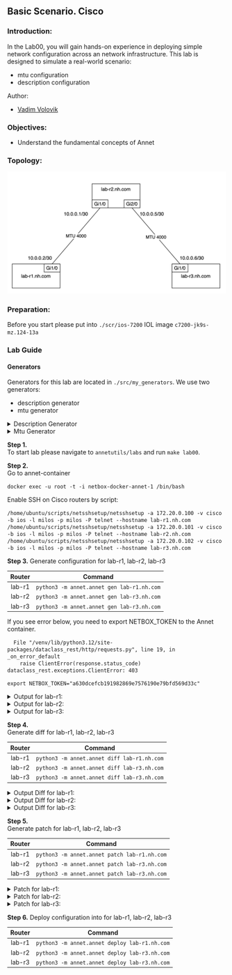 ## Basic Scenario. Cisco

### Introduction:
In the Lab00, you will gain hands-on experience in deploying simple network configuration across an network infrastructure. This lab is designed to simulate a real-world scenario:
- mtu configuration
- description configuration

Author:
- [Vadim Volovik](https://github.com/vadvolo)

### Objectives:
- Understand the fundamental concepts of Annet

### Topology:

![Lab Topology](./images/topology.png)

### Preparation:

Before you start please put into `./scr/ios-7200` IOL image `c7200-jk9s-mz.124-13a`

### Lab Guide

#### Generators

Generators for this lab are located in `./src/my_generators`. We use two generators:
- description generator
- mtu generator

<details>
<summary>Description Generator</summary>

At this generator we want to use description pattern contains device neighbor: `to_<NEIGHBOR_NAME>_<NEIGHBOR_PORT>`. Device connection map locates at Netbox and uses by Annet.

```python
class IfaceDescriptions(PartialGenerator):
    
    TAGS = ["description"]
    
    def acl_cisco(self, device):
        return """
        interface
            description
        """
    
    def run_cisco(self, device):
        for interface in device.interfaces:
            neighbor = ""
            if interface.connected_endpoints:
                for connection in interface.connected_endpoints:
                    neighbor += f"to_{connection.device.name}_{connection.name}"
                with self.block(f"interface {interface.name}"):
                    yield f"description {neighbor}"
            else:
                with self.block(f"interface {interface.name}"):
                    yield f"description disconnected"
```

</details>

<details>
<summary>Mtu Generator</summary>

At this generator we use information about interface's MTU from Netbox if MTU was configured. Otherwise we use default value of MTU - 1500.

```python
MTU = 1500

class IfaceMtu(PartialGenerator):
    
    TAGS = ["description"]
    
    def acl_cisco(self, device):
        return """
        interface
            mtu
        """
    
    def run_cisco(self, device):
        for interface in device.interfaces:
            if interface.mtu:
                mtu = interface.mtu
            else:
                mtu = MTU
            with self.block(f"interface {interface.name}"):
                yield f"mtu {mtu}"

```

</details>


**Step 1.**  
To start lab please navigate to `annetutils/labs` and run `make lab00`.

**Step 2.**  
Go to annet-container  
```
docker exec -u root -t -i netbox-docker-annet-1 /bin/bash
```

Enable SSH on Cisco routers by script:
```
/home/ubuntu/scripts/netsshsetup/netsshsetup -a 172.20.0.100 -v cisco -b ios -l milos -p milos -P telnet --hostname lab-r1.nh.com
/home/ubuntu/scripts/netsshsetup/netsshsetup -a 172.20.0.101 -v cisco -b ios -l milos -p milos -P telnet --hostname lab-r2.nh.com
/home/ubuntu/scripts/netsshsetup/netsshsetup -a 172.20.0.102 -v cisco -b ios -l milos -p milos -P telnet --hostname lab-r3.nh.com
```

**Step 3.** 
Generate configuration for lab-r1, lab-r2, lab-r3

| Router | Command |
|:------:|:------:|
| lab-r1 |`python3 -m annet.annet gen lab-r1.nh.com` | 
| lab-r2 |`python3 -m annet.annet gen lab-r3.nh.com` | 
| lab-r3 |`python3 -m annet.annet gen lab-r3.nh.com` |

If you see error below, you need to export NETBOX_TOKEN to the Annet container.
```
  File "/venv/lib/python3.12/site-packages/dataclass_rest/http/requests.py", line 19, in _on_error_default
    raise ClientError(response.status_code)
dataclass_rest.exceptions.ClientError: 403
```

```
export NETBOX_TOKEN="a630dcefcb191982869e7576190e79bfd569d33c"
```

<details>
<summary>Output for lab-r1:</summary>

```
interface FastEthernet0/0
  description disconnected
  mtu 1500
interface FastEthernet0/1
  description disconnected
  mtu 1500
interface GigabitEthernet1/0
  description to_lab-r2.nh.com_GigabitEthernet1/0
  mtu 4000
interface GigabitEthernet2/0
  description disconnected
  mtu 1500
```

</details>

<details>
<summary>Output for lab-r2:</summary>

```
interface FastEthernet0/0
  description disconnected
  mtu 1500
interface FastEthernet0/1
  description disconnected
  mtu 1500
interface GigabitEthernet1/0
  description to_lab-r1.nh.com_GigabitEthernet1/0
  mtu 4000
interface GigabitEthernet2/0
  description to_lab-r3.nh.com_GigabitEthernet1/0
  mtu 4000
```

</details>

<details>
<summary>Output for lab-r3:</summary>

```
interface FastEthernet0/0
  description disconnected
  mtu 1500
interface FastEthernet0/1
  description disconnected
  mtu 1500
interface GigabitEthernet1/0
  description to_lab-r2.nh.com_GigabitEthernet2/0
  mtu 4000
interface GigabitEthernet2/0
  description disconnected
  mtu 1500
```

</details>

**Step 4.**  
Generate diff for lab-r1, lab-r2, lab-r3

| Router | Command |
|:------:|:------:|
| lab-r1 | `python3 -m annet.annet diff lab-r1.nh.com` | 
| lab-r2 |`python3 -m annet.annet diff lab-r3.nh.com` | 
| lab-r3 |`python3 -m annet.annet diff lab-r3.nh.com` |

<details>
<summary>Output Diff for lab-r1:</summary>

```diff
  interface FastEthernet0/0
+   description disconnected
+   mtu 1500
  interface FastEthernet0/1
+   description disconnected
+   mtu 1500
  interface GigabitEthernet1/0
+   description to_lab-r2.nh.com_GigabitEthernet1/0
+   mtu 4000
  interface GigabitEthernet2/0
+   description disconnected
+   mtu 1500
```

</details>

<details>
<summary>Output Diff for lab-r2:</summary>

```diff
  interface FastEthernet0/0
+   description disconnected
+   mtu 1500
  interface FastEthernet0/1
+   description disconnected
+   mtu 1500
  interface GigabitEthernet1/0
+   description to_lab-r1.nh.com_GigabitEthernet1/0
+   mtu 4000
  interface GigabitEthernet2/0
+   description to_lab-r3.nh.com_GigabitEthernet1/0
+   mtu 4000
```

</details>

<details>
<summary>Output Diff for lab-r3:</summary>

```
  interface FastEthernet0/0
+   description disconnected
+   mtu 1500
  interface FastEthernet0/1
+   description disconnected
+   mtu 1500
  interface GigabitEthernet1/0
+   description to_lab-r2.nh.com_GigabitEthernet2/0
+   mtu 4000
  interface GigabitEthernet2/0
+   description disconnected
+   mtu 1500
```

</details>


**Step 5.**  
Generate patch for lab-r1, lab-r2, lab-r3

| Router | Command |
|:------:|:------:|
| lab-r1 |`python3 -m annet.annet patch lab-r1.nh.com` | 
| lab-r2 |`python3 -m annet.annet patch lab-r3.nh.com` | 
| lab-r3 |`python3 -m annet.annet patch lab-r3.nh.com` |

<details>
<summary>Patch for lab-r1:</summary>

```
interface FastEthernet0/0
  description disconnected
  mtu 1500
  exit
interface FastEthernet0/1
  description disconnected
  mtu 1500
  exit
interface GigabitEthernet1/0
  description to_lab-r2.nh.com_GigabitEthernet1/0
  mtu 4000
  exit
interface GigabitEthernet2/0
  description disconnected
  mtu 1500
  exit
```

</details>

<details>
<summary>Patch for lab-r2:</summary>

```
interface FastEthernet0/0
  description disconnected
  mtu 1500
  exit
interface FastEthernet0/1
  description disconnected
  mtu 1500
  exit
interface GigabitEthernet1/0
  description to_lab-r1.nh.com_GigabitEthernet1/0
  mtu 4000
  exit
interface GigabitEthernet2/0
  description to_lab-r3.nh.com_GigabitEthernet1/0
  mtu 4000
```

</details>

<details>
<summary>Patch for lab-r3:</summary>

```
interface FastEthernet0/0
  description disconnected
  mtu 1500
  exit
interface FastEthernet0/1
  description disconnected
  mtu 1500
  exit
interface GigabitEthernet1/0
  description to_lab-r2.nh.com_GigabitEthernet2/0
  mtu 4000
  exit
interface GigabitEthernet2/0
  description disconnected
  mtu 1500
  exit
```

</details>

**Step 6.** 
Deploy configuration into for lab-r1, lab-r2, lab-r3

| Router | Command |
|:------:|:------:|
| lab-r1 |`python3 -m annet.annet deploy lab-r1.nh.com` | 
| lab-r2 |`python3 -m annet.annet deploy lab-r3.nh.com` | 
| lab-r3 |`python3 -m annet.annet deploy lab-r3.nh.com` |
